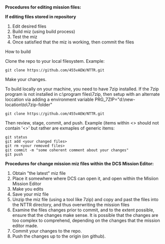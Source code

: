 **Procedures for editing mission files:**

**If editing files stored in repository**
1. Edit desired files
2. Build miz (using build process)
3. Test the miz
4. Once satisfied that the miz is working, then commit the files


How to build

Clone the repo to your local filesystem.  Example:
```
git clone https://github.com/455vAEW/NTTR.git 
```
Make your changes.

To build locally on your machine, you need to have 7zip installed.
If the 7zip program is not installed in c:\program files\7zip, then setup with an alternate loccation via adding a environment variable 
PRG_7ZIP="d:\new-location\to\7zip-folder"

```
git clone https://github.com/455vAEW/NTTR.git 
```


Then review, stage, commit, and push.  Example (items within <> should not contain 
'<>' but rather are exmaples of generic items:
```
git status
git add <your changed files>
git rm <your removed files>
git commit -m "some coherent comment about your changes"
git push
```



**Procedures for change mission miz files within the DCS Mission Editor:**
1. Obtain "the latest" miz file
2. Place it somewhere where DCS can open it, and open within the Misiion Mission Editor
3. Make you edits
4. Save your miz file
5. Unzip the miz file (using a tool like 7zip) and copy and past the files into the NTTR directory, and thus overwriting the mission files
6. Examine the files changes prior to commit, and to the extent possible, ensure that the changes make sense.  It is possible that the changes are too complex to comprehend, depending on the changes that the mission editor made.
7. Commit your changes to the repo.
8. Push the changes up to the origin (on github).

   
